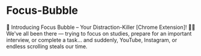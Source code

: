 # Focus-Bubble
🚀 Introducing Focus Bubble – Your Distraction-Killer [Chrome Extension]! 🧠✨  We've all been there — trying to focus on studies, prepare for an important interview, or complete a task… and suddenly, YouTube, Instagram, or endless scrolling steals our time.
